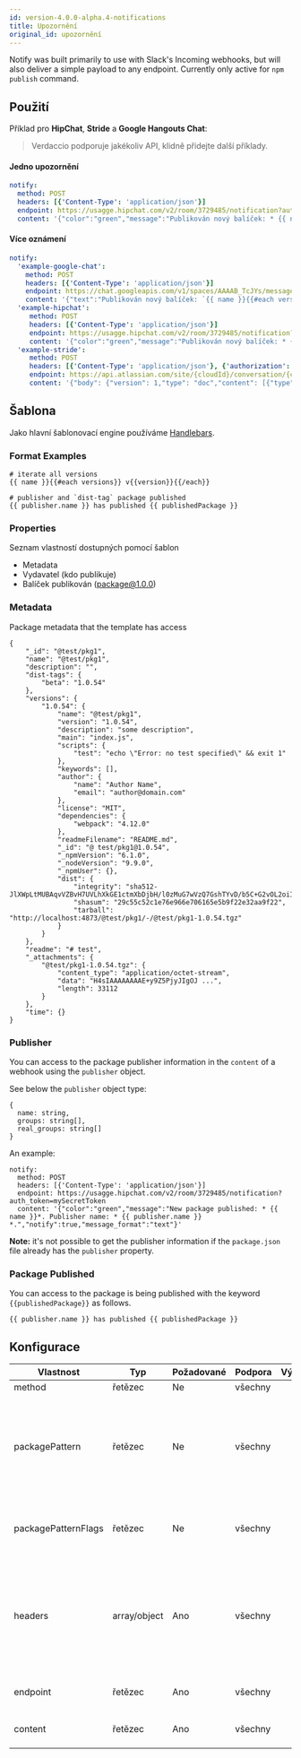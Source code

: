 ```yaml
---
id: version-4.0.0-alpha.4-notifications
title: Upozornění
original_id: upozornění
---
```

Notify was built primarily to use with Slack's Incoming webhooks, but will also deliver a simple payload to any endpoint. Currently only active for `npm publish` command.

## Použití

Příklad pro **HipChat**, **Stride** a **Google Hangouts Chat**:

> Verdaccio podporuje jakékoliv API, klidně přidejte další příklady.

#### Jedno upozornění

```yaml
notify:
  method: POST
  headers: [{'Content-Type': 'application/json'}]
  endpoint: https://usagge.hipchat.com/v2/room/3729485/notification?auth_token=mySecretToken
  content: '{"color":"green","message":"Publikován nový balíček: * {{ name }}*","notify":true,"message_format":"text"}'
```

#### Více oznámení

```yaml
notify:
  'example-google-chat':
    method: POST
    headers: [{'Content-Type': 'application/json'}]
    endpoint: https://chat.googleapis.com/v1/spaces/AAAAB_TcJYs/messages?key=myKey&token=myToken
    content: '{"text":"Publikován nový balíček: `{{ name }}{{#each versions}} v{{version}}{{/each}}`"}'
  'example-hipchat':
     method: POST
     headers: [{'Content-Type': 'application/json'}]
     endpoint: https://usagge.hipchat.com/v2/room/3729485/notification?auth_token=mySecretToken
     content: '{"color":"green","message":"Publikován nový balíček: * {{ name }}*","notify":true,"message_format":"text"}'
  'example-stride':
     method: POST
     headers: [{'Content-Type': 'application/json'}, {'authorization': 'Bearer secretToken'}]
     endpoint: https://api.atlassian.com/site/{cloudId}/conversation/{conversationId}/message
     content: '{"body": {"version": 1,"type": "doc","content": [{"type": "paragraph","content": [{"type": "text","text": "Publikován nový balíček: * {{ name }}* Jméno vydavatele: * {{ publisher.name }}"}]}]}}'     
```

## Šablona

Jako hlavní šablonovací engine používáme [Handlebars](https://handlebarsjs.com/).

### Format Examples

    # iterate all versions
    {{ name }}{{#each versions}} v{{version}}{{/each}}
    
    # publisher and `dist-tag` package published
    {{ publisher.name }} has published {{ publishedPackage }}
    

### Properties

Seznam vlastností dostupných pomocí šablon

* Metadata
* Vydavatel (kdo publikuje)
* Balíček publikován (package@1.0.0)

### Metadata

Package metadata that the template has access

    {
        "_id": "@test/pkg1",
        "name": "@test/pkg1",
        "description": "",
        "dist-tags": {
            "beta": "1.0.54"
        },
        "versions": {
            "1.0.54": {
                "name": "@test/pkg1",
                "version": "1.0.54",
                "description": "some description",
                "main": "index.js",
                "scripts": {
                    "test": "echo \"Error: no test specified\" && exit 1"
                },
                "keywords": [],
                "author": {
                    "name": "Author Name",
                    "email": "author@domain.com"
                },
                "license": "MIT",
                "dependencies": {
                    "webpack": "4.12.0"
                },
                "readmeFilename": "README.md",
                "_id": "@ test/pkg1@1.0.54",
                "_npmVersion": "6.1.0",
                "_nodeVersion": "9.9.0",
                "_npmUser": {},
                "dist": {
                    "integrity": "sha512-JlXWpLtMUBAqvVZBvH7UVLhXkGE1ctmXbDjbH/l0zMuG7wVzQ7GshTYvD/b5C+G2vOL2oiIS1RtayA/kKkTwKw==",
                    "shasum": "29c55c52c1e76e966e706165e5b9f22e32aa9f22",
                    "tarball": "http://localhost:4873/@test/pkg1/-/@test/pkg1-1.0.54.tgz"
                }
            }
        },
        "readme": "# test",
        "_attachments": {
            "@test/pkg1-1.0.54.tgz": {
                "content_type": "application/octet-stream",
                "data": "H4sIAAAAAAAAE+y9Z5PjyJIgOJ ...",
                "length": 33112
            }
        },
        "time": {}
    }
    

### Publisher

You can access to the package publisher information in the `content` of a webhook using the `publisher` object.

See below the `publisher` object type:

    {
      name: string,
      groups: string[],
      real_groups: string[]
    }
    

An example:

    notify:
      method: POST
      headers: [{'Content-Type': 'application/json'}]
      endpoint: https://usagge.hipchat.com/v2/room/3729485/notification?auth_token=mySecretToken
      content: '{"color":"green","message":"New package published: * {{ name }}*. Publisher name: * {{ publisher.name }} *.","notify":true,"message_format":"text"}'
    

**Note:** it's not possible to get the publisher information if the `package.json` file already has the `publisher` property.

### Package Published

You can access to the package is being published with the keyword `{{publishedPackage}}` as follows.

    {{ publisher.name }} has published {{ publishedPackage }}
    

## Konfigurace

| Vlastnost           | Typ          | Požadované | Podpora | Výchozí | Popis                                                                                        |
| ------------------- | ------------ | ---------- | ------- | ------- | -------------------------------------------------------------------------------------------- |
| method              | řetězec      | Ne         | všechny |         | HTTP verb                                                                                    |
| packagePattern      | řetězec      | Ne         | všechny |         | Only run this notification if the package name matches the regular expression                |
| packagePatternFlags | řetězec      | Ne         | všechny |         | Any flags to be used with the regular expression                                             |
| headers             | array/object | Ano        | všechny |         | If this endpoint requires specific headers, set them here as an array of key: value objects. |
| endpoint            | řetězec      | Ano        | všechny |         | set the URL endpoint for this call                                                           |
| content             | řetězec      | Ano        | všechny |         | any [Handlebar](https://handlebarsjs.com/) expressions                                       |
